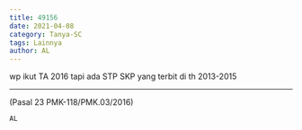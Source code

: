 ```yaml
---
title: 49156
date: 2021-04-08
category: Tanya-SC
tags: Lainnya
author: AL
---
```


wp ikut TA 2016 tapi ada STP SKP yang terbit di th 2013-2015

---

(Pasal 23 PMK-118/PMK.03/2016)

`AL`
